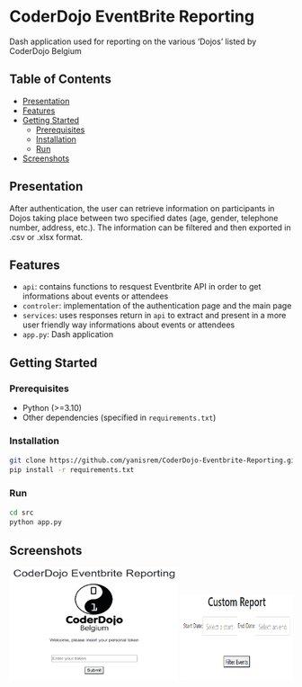 # CoderDojo EventBrite Reporting

Dash application used for reporting on the various ‘Dojos’ listed by CoderDojo Belgium

## Table of Contents
- [Presentation](#presentation)
- [Features](#features)
- [Getting Started](#getting-started)
  - [Prerequisites](#prerequisites)
  - [Installation](#installation)
  - [Run](#run)
- [Screenshots](#screenshots)

## Presentation

After authentication, the user can retrieve information on participants in Dojos taking place between two specified dates (age, gender, telephone number, address, etc.). The information can be filtered and then exported in .csv or .xlsx format.

## Features

- `api`: contains functions to resquest Eventbrite API in order to get informations about events or attendees
- `controler`: implementation of the authentication page and the main page
- `services`: uses responses return in `api` to extract and present in a more user friendly way informations about events or attendees
- `app.py`: Dash application

## Getting Started

### Prerequisites

- Python (>=3.10)
- Other dependencies (specified in `requirements.txt`)

### Installation

```bash
git clone https://github.com/yanisrem/CoderDojo-Eventbrite-Reporting.git
pip install -r requirements.txt
```
### Run

```bash
cd src
python app.py
```
## Screenshots

<div style="text-align:center;">
  <img src="./src/assets/screenshot_authentification_page.png" width="300" height="200">
  <img src="./src/assets/screenshot_main_page.png" width="200" height="150">
</div>
